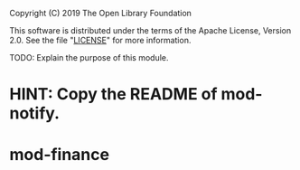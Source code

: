 Copyright (C) 2019 The Open Library Foundation

This software is distributed under the terms of the Apache License, Version 2.0.
See the file "[LICENSE](LICENSE)" for more information.


TODO: Explain the purpose of this module.

HINT: Copy the README of mod-notify.
=======
# mod-finance

